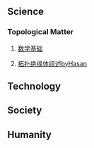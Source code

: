 ## Science

### Topological Matter

1. [数学基础](blog/topologicalmatter/数学基础.html)

2. [拓扑绝缘体综述byHasan](blog/topologicalmatter/拓扑绝缘体综述byHasan.md)

## Technology

## Society

## Humanity
